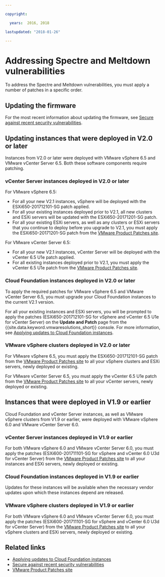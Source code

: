 ```yaml
---

copyright:

  years:  2016, 2018

lastupdated: "2018-01-26"

---
```


# Addressing Spectre and Meltdown vulnerabilities

To address the Spectre and Meltdown vulnerabilities, you must apply a number of patches in a specific order.

## Updating the firmware

For the most recent information about updating the firmware, see [Secure against recent security vulnerabilities](https://www.ibm.com/blogs/bluemix/2018/01/ibm-cloud-spectre-meltdown-vulnerabilities/).

## Updating instances that were deployed in V2.0 or later

Instances from V2.0 or later were deployed with VMware vSphere 6.5 and VMware vCenter Server 6.5. Both these software components require patching.

### vCenter Server instances deployed in V2.0 or later

For VMware vSphere 6.5:
* For all your new V2.1 instances, vSphere will be deployed with the ESXi650-201712101-SG patch applied.
* For all your existing instances deployed prior to V2.1, all new clusters and ESXi servers will be updated with the  ESXi650-20171201-SG patch.
* For all your existing ESXi servers, as well as any clusters or ESXi servers that you continue to deploy before you upgrade to V2.1, you must apply the ESXi650-20171201-SG patch from the [VMware Product Patches site](https://my.vmware.com/group/vmware/patch).

For VMware vCenter Server 6.5:
* For all your new V2.1 instances, vCenter Server will be deployed with the vCenter 6.5 U1e patch applied.
* For all existing instances deployed prior to V2.1, you must apply the vCenter 6.5 U1e patch from the [VMware Product Patches site](https://my.vmware.com/group/vmware/patch).


### Cloud Foundation instances deployed in V2.0 or later

To apply the required patches for VMware vSphere 6.5 and VMware vCenter Server 6.5, you must upgrade your Cloud Foundation instances to the current V2.1 version.

For all your existing instances and ESXi servers, you will be prompted to apply the patches (ESXi650-201712101-SG for vSphere and vCenter 6.5 U1e for vCenter Server) on the **Update and Patch** page from the {{site.data.keyword.vmwaresolutions_short}} console. For more information, see [Applying updates to Cloud Foundation instances](../sddc/sd_applyingupdates.html).

### VMware vSphere clusters deployed in V2.0 or later

For VMware vSphere 6.5, you must apply the ESXi650-201712101-SG patch from the [VMware Product Patches site](https://my.vmware.com/group/vmware/patch) to all your vSphere clusters and ESXi servers, newly deployed or existing.

For VMware vCenter Server 6.5, you must apply the vCenter 6.5 U1e patch from the [VMware Product Patches site](https://my.vmware.com/group/vmware/patch) to all your vCenter servers, newly deployed or existing.

## Instances that were deployed in V1.9 or earlier

Cloud Foundation and vCenter Server instances, as well as VMware vSphere clusters from V1.9 or earlier, were deployed with VMware vSphere 6.0 and VMware vCenter Server 6.0.

### vCenter Server instances deployed in V1.9 or earlier

For both VMware vSphere 6.0 and VMware vCenter Server 6.0, you must apply the patches (ESXi600-201711101-SG for vSphere and vCenter 6.0 U3d for vCenter Server) from the [VMware Product Patches site](https://my.vmware.com/group/vmware/patch) to all your instances and ESXi servers, newly deployed or existing.

### Cloud Foundation instances deployed in V1.9 or earlier

Updates for these instances will be available when the necessary vendor updates upon which these instances depend are released.

### VMware vSphere clusters deployed in V1.9 or earlier

For both VMware vSphere 6.0 and VMware vCenter Server 6.0, you must apply the patches (ESXi600-201711101-SG for vSphere and vCenter 6.0 U3d for vCenter Server) from the [VMware Product Patches site](https://my.vmware.com/group/vmware/patch) to all your vSphere clusters and ESXi servers, newly deployed or existing.

## Related links

* [Applying updates to Cloud Foundation instances](../sddc/sd_applyingupdates.html)
* [Secure against recent security vulnerabilities](https://www.ibm.com/blogs/bluemix/2018/01/ibm-cloud-spectre-meltdown-vulnerabilities/)
* [VMware Product Patches site](https://my.vmware.com/group/vmware/patch)
